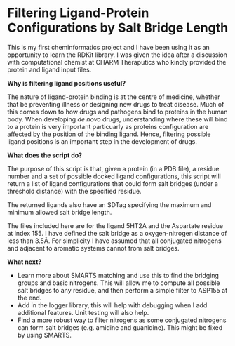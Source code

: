 # Filtering Ligand-Protein Configurations by Salt Bridge Length

This is my first cheminformatics project and I have been using it as an opportunity to learn the RDKit library. I was given the idea after a discussion with 
computational chemist at CHARM Theraputics who kindly provided the protein and ligand input files.

**Why is filtering ligand positions useful?**

The nature of ligand-protein binding is at the centre of medicine, whether that be preventing illness or designing new drugs to treat disease. Much of this comes down 
to how drugs and pathogens bind to proteins in the human body. When developing *de novo* drugs, understanding where these will bind to a protein is very important 
particuarly as proteins configuration are affected by the position of the binding ligand. Hence, filtering possible ligand positions is an important step in the 
development of drugs.

**What does the script do?**

The purpose of this script is that, given a protein (in a PDB file), a residue number and a set of possible docked ligand configurations, this script will return a 
list of ligand configurations that could form salt bridges (under a threshold distance) with the specified residue.

The returned ligands also have an SDTag specifying the maximum and minimum allowed salt bridge length.

The files included here are for the ligand 5HT2A and the Aspartate residue at index 155. I have defined the salt bridge as a oxygen-nitrogen distance of less than 3.5Å.
For simplicity I have assumed that all conjugated nitrogens and adjacent to aromatic systems cannot from salt bridges.

**What next?**
- Learn more about SMARTS matching and use this to find the bridging groups and basic nitrogens. This will allow me to compute all possible salt bridges to any residue,
and then perform a simple filter to ASP155 at the end.
- Add in the logger library, this will help with debugging when I add additional features. Unit testing will also help.
- Find a more robust way to filter nitrogens as some conjugated nitrogens can form salt bridges (e.g. amidine and guanidine). This might be fixed by using SMARTS.

